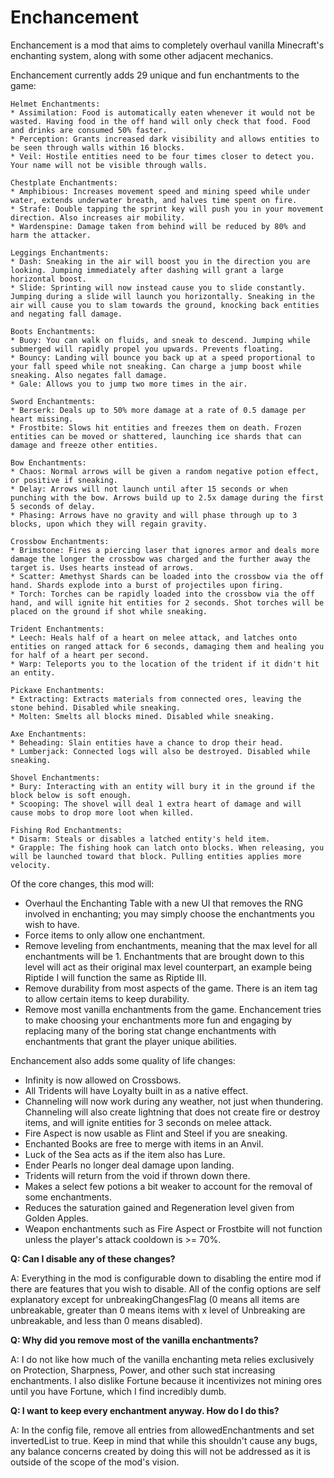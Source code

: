 # Enchancement
Enchancement is a mod that aims to completely overhaul vanilla Minecraft's enchanting system, along with some other adjacent mechanics.

Enchancement currently adds 29 unique and fun enchantments to the game:

```
Helmet Enchantments:
* Assimilation: Food is automatically eaten whenever it would not be wasted. Having food in the off hand will only check that food. Food and drinks are consumed 50% faster.
* Perception: Grants increased dark visibility and allows entities to be seen through walls within 16 blocks.
* Veil: Hostile entities need to be four times closer to detect you. Your name will not be visible through walls.

Chestplate Enchantments:
* Amphibious: Increases movement speed and mining speed while under water, extends underwater breath, and halves time spent on fire.
* Strafe: Double tapping the sprint key will push you in your movement direction. Also increases air mobility.
* Wardenspine: Damage taken from behind will be reduced by 80% and harm the attacker.

Leggings Enchantments:
* Dash: Sneaking in the air will boost you in the direction you are looking. Jumping immediately after dashing will grant a large horizontal boost.
* Slide: Sprinting will now instead cause you to slide constantly. Jumping during a slide will launch you horizontally. Sneaking in the air will cause you to slam towards the ground, knocking back entities and negating fall damage.

Boots Enchantments:
* Buoy: You can walk on fluids, and sneak to descend. Jumping while submerged will rapidly propel you upwards. Prevents floating.
* Bouncy: Landing will bounce you back up at a speed proportional to your fall speed while not sneaking. Can charge a jump boost while sneaking. Also negates fall damage.
* Gale: Allows you to jump two more times in the air.

Sword Enchantments:
* Berserk: Deals up to 50% more damage at a rate of 0.5 damage per heart missing.
* Frostbite: Slows hit entities and freezes them on death. Frozen entities can be moved or shattered, launching ice shards that can damage and freeze other entities.

Bow Enchantments:
* Chaos: Normal arrows will be given a random negative potion effect, or positive if sneaking.
* Delay: Arrows will not launch until after 15 seconds or when punching with the bow. Arrows build up to 2.5x damage during the first 5 seconds of delay.
* Phasing: Arrows have no gravity and will phase through up to 3 blocks, upon which they will regain gravity.

Crossbow Enchantments:
* Brimstone: Fires a piercing laser that ignores armor and deals more damage the longer the crossbow was charged and the further away the target is. Uses hearts instead of arrows.
* Scatter: Amethyst Shards can be loaded into the crossbow via the off hand. Shards explode into a burst of projectiles upon firing.
* Torch: Torches can be rapidly loaded into the crossbow via the off hand, and will ignite hit entities for 2 seconds. Shot torches will be placed on the ground if shot while sneaking.

Trident Enchantments:
* Leech: Heals half of a heart on melee attack, and latches onto entities on ranged attack for 6 seconds, damaging them and healing you for half of a heart per second.
* Warp: Teleports you to the location of the trident if it didn't hit an entity.

Pickaxe Enchantments:
* Extracting: Extracts materials from connected ores, leaving the stone behind. Disabled while sneaking.
* Molten: Smelts all blocks mined. Disabled while sneaking.

Axe Enchantments:
* Beheading: Slain entities have a chance to drop their head.
* Lumberjack: Connected logs will also be destroyed. Disabled while sneaking.

Shovel Enchantments:
* Bury: Interacting with an entity will bury it in the ground if the block below is soft enough.
* Scooping: The shovel will deal 1 extra heart of damage and will cause mobs to drop more loot when killed.

Fishing Rod Enchantments:
* Disarm: Steals or disables a latched entity's held item.
* Grapple: The fishing hook can latch onto blocks. When releasing, you will be launched toward that block. Pulling entities applies more velocity.
```

Of the core changes, this mod will:
* Overhaul the Enchanting Table with a new UI that removes the RNG involved in enchanting; you may simply choose the enchantments you wish to have.
* Force items to only allow one enchantment.
* Remove leveling from enchantments, meaning that the max level for all enchantments will be 1. Enchantments that are brought down to this level will act as their original max level counterpart, an example being Riptide I will function the same as Riptide III.
* Remove durability from most aspects of the game. There is an item tag to allow certain items to keep durability.
* Remove most vanilla enchantments from the game. Enchancement tries to make choosing your enchantments more fun and engaging by replacing many of the boring stat change enchantments with enchantments that grant the player unique abilities.

Enchancement also adds some quality of life changes:
* Infinity is now allowed on Crossbows.
* All Tridents will have Loyalty built in as a native effect.
* Channeling will now work during any weather, not just when thundering. Channeling will also create lightning that does not create fire or destroy items, and will ignite entities for 3 seconds on melee attack.
* Fire Aspect is now usable as Flint and Steel if you are sneaking.
* Enchanted Books are free to merge with items in an Anvil.
* Luck of the Sea acts as if the item also has Lure.
* Ender Pearls no longer deal damage upon landing.
* Tridents will return from the void if thrown down there.
* Makes a select few potions a bit weaker to account for the removal of some enchantments.
* Reduces the saturation gained and Regeneration level given from Golden Apples.
* Weapon enchantments such as Fire Aspect or Frostbite will not function unless the player's attack cooldown is >= 70%.

**Q: Can I disable any of these changes?**

A: Everything in the mod is configurable down to disabling the entire mod if there are features that you wish to disable. All of the config options are self explanatory except for unbreakingChangesFlag (0 means all items are unbreakable, greater than 0 means items with x level of Unbreaking are unbreakable, and less than 0 means disabled).

**Q: Why did you remove most of the vanilla enchantments?**

A: I do not like how much of the vanilla enchanting meta relies exclusively on Protection, Sharpness, Power, and other such stat increasing enchantments. I also dislike Fortune because it incentivizes not mining ores until you have Fortune, which I find incredibly dumb.

**Q: I want to keep every enchantment anyway. How do I do this?**

A: In the config file, remove all entries from allowedEnchantments and set invertedList to true. Keep in mind that while this shouldn't cause any bugs, any balance concerns created by doing this will not be addressed as it is outside of the scope of the mod's vision.
